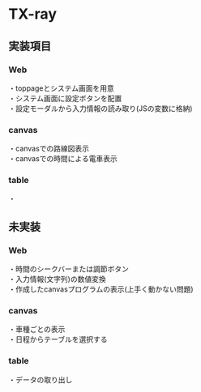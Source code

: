 TX-ray
====
## 実装項目
### Web
・toppageとシステム画面を用意  
・システム画面に設定ボタンを配置  
・設定モーダルから入力情報の読み取り(JSの変数に格納)  

### canvas
・canvasでの路線図表示  
・canvasでの時間による電車表示  

### table
・  
  
## 未実装
### Web
・時間のシークバーまたは調節ボタン  
・入力情報(文字列)の数値変換  
・作成したcanvasプログラムの表示(上手く動かない問題)  

### canvas
・車種ごとの表示  
・日程からテーブルを選択する  

### table
・データの取り出し  
